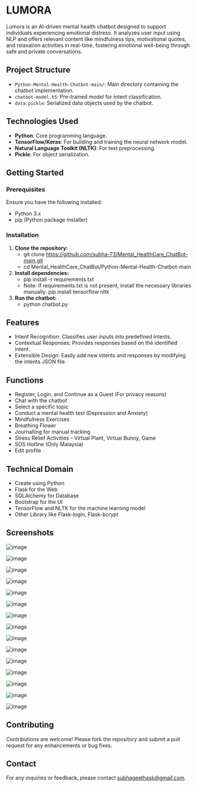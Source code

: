# LUMORA

Lumora is an AI-driven mental health chatbot designed to
support individuals experiencing emotional distress. It analyzes user input using NLP and offers relevant content like
mindfulness tips, motivational quotes, and relaxation activities
in real-time, fostering emotional well-being through safe and
private conversations.

## Project Structure

- `Python-Mental-Health-Chatbot-main/`: Main directory containing the chatbot implementation.
- `chatbot-model.h5`: Pre-trained model for intent classification.
- `data.pickle`: Serialized data objects used by the chatbot.

## Technologies Used

- **Python**: Core programming language.
- **TensorFlow/Keras**: For building and training the neural network model.
- **Natural Language Toolkit (NLTK)**: For text preprocessing.
- **Pickle**: For object serialization.

## Getting Started

### Prerequisites

Ensure you have the following installed:

- Python 3.x
- pip (Python package installer)

### Installation

1. **Clone the repository:**
   - git clone https://github.com/subha-73/Mental_HealthCare_ChatBot-main.git
   - cd Mental_HealthCare_ChatBot/Python-Mental-Health-Chatbot-main
2. **Install dependencies:**
   - pip install -r requirements.txt
   - Note: If requirements.txt is not present, install the necessary libraries manually:
     pip install tensorflow nltk
3. **Run the chatbot:**
    - python chatbot.py
      
## Features
- Intent Recognition: Classifies user inputs into predefined intents.
- Contextual Responses: Provides responses based on the identified intent.
- Extensible Design: Easily add new intents and responses by modifying the intents JSON file.
 
## Functions
- Register, Login, and Continue as a Guest (For privacy reasons)
- Chat with the chatbot
- Select a specific topic
- Conduct a mental health test (Depression and Anxiety)
- Mindfulness Exercises
- Breathing Flower
- Journalling for manual tracking
- Stress Relief Activities - Virtual Plant, Virtual Bunny, Game
- SOS Hotline (Only Malaysia)
- Edit profile

## Technical Domain
- Create using Python
- Flask for the Web
- SQLAlchemy for Database
- Bootstrap for the UI
- TensorFlow and NLTK for the machine learning model
- Other Library like Flask-login, Flask-bcrypt
  
## Screenshots
![image](Python-Mental-Health-Chatbot-main/ChatbotWebsite/static/Images/chatbot.png)

![image](Python-Mental-Health-Chatbot-main/ChatbotWebsite/static/Images/Home.png)

![image](Python-Mental-Health-Chatbot-main/ChatbotWebsite/static/Images/Register.png)

![image](Python-Mental-Health-Chatbot-main/ChatbotWebsite/static/Images/Login.png)

![image](Python-Mental-Health-Chatbot-main/ChatbotWebsite/static/Images/Interface.png)

![image](Python-Mental-Health-Chatbot-main/ChatbotWebsite/static/Images/Breathing_Flower.png)

![image](Python-Mental-Health-Chatbot-main/ChatbotWebsite/static/Images/Depression_Tests.png)

![image](Python-Mental-Health-Chatbot-main/ChatbotWebsite/static/Images/Anxiety_Tests.png)

![image](Python-Mental-Health-Chatbot-main/ChatbotWebsite/static/Images/Mindfulness_Module.png)

![image](Python-Mental-Health-Chatbot-main/ChatbotWebsite/static/Images/Topics.png)

![image](Python-Mental-Health-Chatbot-main/ChatbotWebsite/static/Images/Journal.png)

![image](Python-Mental-Health-Chatbot-main/ChatbotWebsite/static/Images/Virtual_Plant.png)

![image](Python-Mental-Health-Chatbot-main/ChatbotWebsite/static/Images/Virtual_Bunny.png)

![image](Python-Mental-Health-Chatbot-main/ChatbotWebsite/static/Images/Game.png)

![image](Python-Mental-Health-Chatbot-main/ChatbotWebsite/static/Images/SOS.png)



## Contributing
Contributions are welcome! Please fork the repository and submit a pull request for any enhancements or bug fixes.
## Contact
For any inquiries or feedback, please contact subhageethask@gmail.com.
